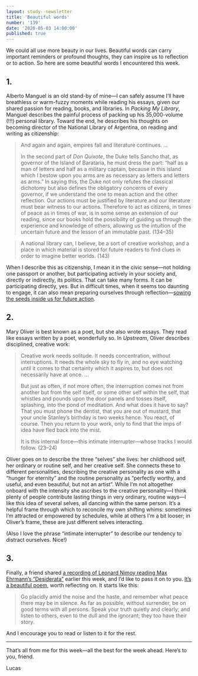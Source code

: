 ```yaml
---
layout: study--newsletter
title: 'Beautiful words'
number: '139'
date: '2020-05-03 14:00:00'
published: true
---
```


We could all use more beauty in our lives. Beautiful words can carry important reminders or profound thoughts, they can inspire us to reflection or to action. So here are some beautiful words I encountered this week.

## 1.

Alberto Manguel is an old stand-by of mine—I can safely assume I’ll have breathless or warm-fuzzy moments while reading his essays, given our shared passion for reading, books, and libraries. In _Packing My Library_, Manguel describes the painful process of packing up his 35,000-volume (!!!) personal library. Toward the end, he describes his thoughts on becoming director of the National Library of Argentina, on reading and writing as citizenship:

> And again and again, empires fall and literature continues. …
> 
> In the second part of _Don Quixote_, the Duke tells Sancho that, as governor of the Island of Barataria, he must dress the part: “half as a man of letters and half as a military captain, because in this island which I bestow upon you arms are as necessary as letters and letters as arms.” In saying this, the Duke not only refutes the classical dichotomy but also defines the obligatory concerns of every governor, if we understand the one to mean action and the other reflection. Our actions must be justified by literature and our literature must bear witness to our actions. Therefore to act as citizens, in times of peace as in times of war, is in some sense an extension of our reading, since our books hold the possibility of guiding us through the experience and knowledge of others, allowing us the intuition of the uncertain future and the lesson of an immutable past. (134–35)

> A national library can, I believe, be a sort of creative workshop, and a place in which material is stored for future readers to find clues in order to imagine better worlds. (143)

When I describe this as citizenship, I mean it in the civic sense—not holding one passport or another, but participating actively in your society and, directly or indirectly, its politics. That can take many forms. It can be participating directly, yes. But in difficult times, when it seems too daunting to engage, it can also mean preparing ourselves through reflection—[sowing the seeds inside us for future action](https://lucascherkewski.com/study/earthworming/).

## 2.

Mary Oliver is best known as a poet, but she also wrote essays. They read like essays written by a poet, wonderfully so. In _Upstream_, Oliver describes disciplined, creative work:

> Creative work needs solitude. It needs concentration, without interruptions. It needs the whole sky to fly in, and no eye watching until it comes to that certainty which it aspires to, but does not necessarily have at once. …
> 
> But just as often, if not more often, the interruption comes not from another but from the self itself, or some other self within the self, that whistles and pounds upon the door panels and tosses itself, splashing, into the pond of meditation. And what does it have to say? That you must phone the dentist, that you are out of mustard, that your uncle Stanley’s birthday is two weeks hence. You react, of course. Then you return to your work, only to find that the imps of idea have fled back into the mist.
> 
> It is this internal force—this intimate interrupter—whose tracks I would follow. (23–24)

Oliver goes on to describe the three “selves” she lives: her childhood self, her ordinary or routine self, and her creative self. She connects these to different personalities, describing the creative personality as one with a “hunger for eternity” and the routine personality as “perfectly worthy, and useful, and even beautiful, but not an artist”. While I’m not altogether onboard with the intensity she ascribes to the creative personality—I think plenty of people contribute lasting things in very ordinary, routine ways—I like this idea of several selves, all dancing within the same person. It’s a helpful frame through which to reconcile my own shifting whims: sometimes I’m attracted or empowered by schedules, while at others I’m a bit looser; in Oliver’s frame, these are just different selves interacting.

(Also I love the phrase “intimate interrupter” to describe our tendency to distract ourselves. Nice!)

## 3.

Finally, a friend shared [a recording of Leonard Nimoy reading Max Ehrmann’s “Desiderata”](https://www.youtube.com/watch?v=ZZJ1fJTezFE) earlier this week, and I’d like to pass it on to you. [It’s a beautiful poem](https://en.wikipedia.org/wiki/Desiderata), worth reflecting on. It starts like this:

> Go placidly amid the noise and the haste, and remember what peace there may be in silence. As far as possible, without surrender, be on good terms with all persons. Speak your truth quietly and clearly; and listen to others, even to the dull and the ignorant; they too have their story.

And I encourage you to read or listen to it for the rest.

---

That’s all from me for this week—all the best for the week ahead. Here’s to you, friend.

Lucas